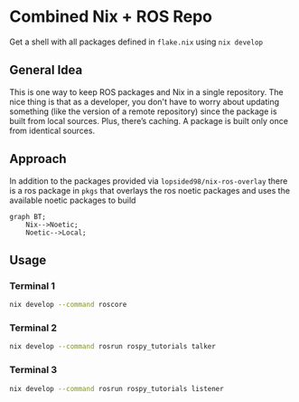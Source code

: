 # Combined Nix + ROS Repo

Get a shell with all packages defined in `flake.nix` using `nix develop`

## General Idea

This is one way to keep ROS packages and Nix in a single repository. The nice thing is that as a developer, you don't have to worry about updating something (like the version of a remote repository) since the package is built from local sources. Plus, there’s caching. A package is built only once from identical sources.

## Approach

In addition to the packages provided via `lopsided98/nix-ros-overlay` there is a ros package in `pkgs` that overlays the ros noetic packages and uses the available noetic packages to build

``` mermaid
graph BT;
    Nix-->Noetic;
    Noetic-->Local;
```

## Usage

### Terminal 1

``` bash
nix develop --command roscore
```

### Terminal 2

``` bash
nix develop --command rosrun rospy_tutorials talker
```

### Terminal 3

``` bash
nix develop --command rosrun rospy_tutorials listener
```
